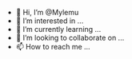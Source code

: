 - 👋 Hi, I’m @Mylemu
- 👀 I’m interested in ...
- 🌱 I’m currently learning ...
- 💞️ I’m looking to collaborate on ...
- 📫 How to reach me ...

<!---
Mylemu/Mylemu is a ✨ special ✨ repository because its `README.md` (this file) appears on your GitHub profile.
You can click the Preview link to take a look at your changes.
--->
